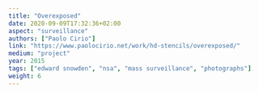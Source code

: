 ```yaml
---
title: "Overexposed"
date: 2020-09-09T17:32:36+02:00
aspect: "surveillance"
authors: ["Paolo Cirio"]
link: "https://www.paolocirio.net/work/hd-stencils/overexposed/"
medium: "project"
year: 2015
tags: ["edward snowden", "nsa", "mass surveillance", "photographs"]
weight: 6
---
```

